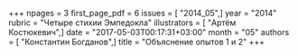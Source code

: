 +++
npages = 3
first_page_pdf = 6
issues = [ "2014_05",]
year = "2014"
rubric = "Четыре стихии Эмпедокла"
illustrators = [ "Артём Костюкевич",]
date = "2017-05-03T00:17:31+03:00"
month = "05"
authors = [ "Константин Богданов",]
title = "Объяснение опытов 1 и 2"
+++
